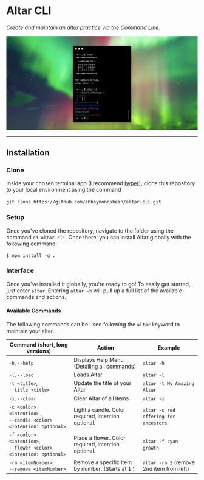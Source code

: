 # Altar CLI

_Create and maintain an altar practice via the Command Line._

![A CLI app to create and maintain an altar practice](/showcase/gh-banner.png "Create and maintain an altar practice via the Command Line.")

---

## Installation

### Clone

Inside your chosen terminal app (I recommend [hyper](https://hyper.is/)), clone this repository to your local environment using the command

`git clone https://github.com/abbeymondshein/altar-cli.git`

### Setup

Once you've cloned the repository, navigate to the folder using the command `cd altar-cli`. Once there, you can install Altar globally with the following command:

```shell
$ npm install -g .
```

### Interface

Once you've installed it globally, you're ready to go! To easily get started, just enter `altar`. Entering `altar -h` will pull up a full list of the available commands and actions.

#### Available Commands

The following commands can be used following the `altar` keyword to maintain your altar.

| Command (short, long versions)                                          | Action                                              | Example                                   |
| ----------------------------------------------------------------------- | --------------------------------------------------- | ----------------------------------------- |
| `-h`, `--help`                                                          | Displays Help Menu (Detailing all commands)         | `altar -h`                                |
| `-l`, `--load`                                                          | Loads Altar                                         | `altar -l`                                |
| `-t <title>`, <br>`--title <title>`                                     | Update the title of your Altar                      | `altar -t My Amazing Altar`               |
| `-x`, `--clear`                                                         | Clear Altar of all items                            | `altar -x`                                |
| `-c <color> <intention>` ,<br> `--candle <color> <intention: optional>` | Light a candle. Color required, intention optional. | `altar -c red offering for ancestors`     |
| `-f <color> <intention>`,<br> `--flower <color> <intention: optional>`  | Place a flower. Color required, intention optional. | `altar -f cyan growth`                    |
| `-rm <itemNumber>`,<br> `--remove <itemNumber>`                         | Remove a specific item by number. (Starts at 1.)    | `altar -rm 2` (remove 2nd item from left) |
